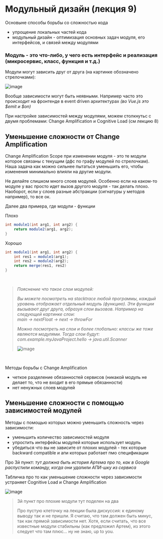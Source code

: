# Модульный дизайн (лекция 9)

Основыне способы борьбы со сложностью кода
- упрощение локальных частей кода
- модульный дизайн - оптимизация основных задач модуля, его интерфейсов, и связей между модулями

### Модуль - это что-либо, у чего есть интерфейс и реализация (микросервис, класс, функция и т.д.)

Модули могут зависить друг от друга (на картинке обозначено стрелочками):

![image](https://user-images.githubusercontent.com/57497898/213812478-fe41034e-38c5-4b64-9da4-1f7e398c3851.png)

Вообще зависимости могут быть неявными. Например часто это происходит на фронтенде в event driven архитектурах *(во Vue.js это $emit и $on)*

При настройке зависимостей между модулями, можем столкнутьс с двумя проблемами: Change Amplification и Cognitive Load (см лекцию 8)

## Уменьшение сложности от Change Amplification
Change Amplification Scope при изменении модуля - это те модули которое связаны с текущим (дфс по графу модулей по стрелочкам). Наша задача как можно сильнее пытаться уменьшить его, чтобы изменения минимально влияли на другие модули.

Не делайте слишком много слоев модулей. Особенно если на каком-то модуле у вас просто идет вызов другого модуля - так делать плохо.
Наоборот, если у слоев разные абстракции (сигнатуры у методов например), то все ок.

Далее два примера, где модули - функции

Плохо
```java
int module1(int arg1, int arg2) {
    return module2(arg1, arg2);
}
```

Хорошо
```java
int module1(int arg1, int arg2) {
    int res1 = module1(arg1);
    int res2 = module2(arg2);
    return merge(res1, res2)
}
```

<br>

> *Пояснение что такое слои модулей:*
> 
> *Вы можете посмотреть на stacktrace любой программы, каждый уровень отображает отдельный модуль (функцию). Эти функции вызывают друг друга, образуя слои вызовов. Например на следующей картинке слои:* <br> *main -> nextFloat -> next -> throwFor*
>
> *Можно посмотреть на слои и более глобально: классы же тоже являются модулями. Тогда слои будут:* <br> *com.example.myJavaProject.hello -> java.util.Scanner*
> 
> ![image](https://user-images.githubusercontent.com/57497898/213817812-0470fdd0-3bea-4905-ada3-d6e3c6ab9ce3.png)

<br>

Методы борьбы с Change Amplification
- четкое разделение обязанностей сервисов (никакой модуль не делает то, что не входит в его прямые обязанности)
- нет ненужных слоев модулей

## Уменьшение сложности с помощью зависимостей модулей
Методы с помощью которых можно уменьшить сложность через зависимости:
- уменьшить количество зависимостей модуля
- упростить интерфейсы модулей которые использует модуль
- убедиться что вы не зависите от плохих модулей - тех которые backward compatible и апи которых работает пмо спецификации

Про 3й пункт: *тут должна быть история Артема про то, как в Google распустили команду, когда они удалили АПИ-шку из сервиса*

Табличка про то как уменьшение сложности через зависимости устраняет Cognitive Load и Change Amplification

![image](https://user-images.githubusercontent.com/57497898/213822363-150937e5-4508-41ca-bdd0-894ba6df6143.png)

> 3й пункт про плохие модули тут поделен на два 
>
> Про пустую клеточку на лекции была дискуссия: к единому выводу так и не пришли. Я считаю, что там должен быть минус, так как прямой зависимости нет. Хотя, если считать, что все известные модули стабильны (как предложил Артем), из этого следует что там плюс... ну не знаю, up to you. 
